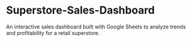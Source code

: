 # Superstore-Sales-Dashboard
An interactive sales dashboard built with Google Sheets to analyze trends and profitability for a retail superstore.
